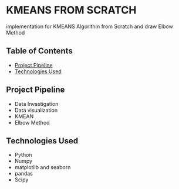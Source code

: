 # KMEANS FROM SCRATCH 
 implementation for KMEANS Algorithm from Scratch and draw Elbow Method


## Table of Contents
* [Project Pipeline](#Project-Pipeline)
* [Technologies Used](#technologies-used)




## Project Pipeline
- Data Invastigation
- Data visualization
- KMEAN  
- Elbow Method 




## Technologies Used
- Python
- Numpy
- matplotlib and seaborn
- pandas
- Scipy




